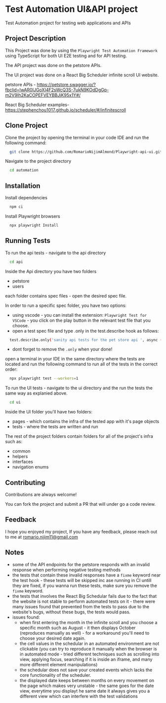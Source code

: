 
# Test Automation UI&API project

Test Automation project for testing web applications and APIs

## Project Description
This Project was done by using the `Playwright Test Automation Framework` using TypeScript for both UI E2E testing and for API testing.

The API project was done on the petstore APIs.


The UI project was done on a React Big Scheduler infinite scroll UI website.

petstore APIs - https://petstore.swagger.io/?fbclid=IwAR0IJGoXI4F2sWcQ3S-7ukN9KOdDgGp-m2V9Ih2KaCOPEFVEYBBJjK95x1Y#/
 
 React Big Scheduler examples- https://stephenchou1017.github.io/scheduler/#/infinitescroll 

## Clone Project

Clone the project by opening the terminal in your code IDE and run the following command:

```bash
  git clone https://github.com/RomarioNijimAlmond/Playwright-api-ui.git
```

Navigate to the project directory

```bash
  cd automation
```





## Installation

Install dependencies

```bash
  npm ci
```

Install Playwright browsers
```bash
  npx playwright Install
```
    
## Running Tests

To run the api tests - navigate to the api directory

```bash
  cd api
```

Inside the Api directory you have two folders

* petstore
* users

each folder contains spec files - open the desired spec file.

In order to run a specific spec folder, you have two options:

* using vscode - you can install the extension: `Playwright Test for VSCode` - you click on the play button in the relevant test file that you choose.
* open a test spec file and type .only in the test.describe hook as follows:

```bash
  test.describe.only('sanity api tests for the pet store api ', async () => {
```
* dont forget to remove the `.only` when your done!
  
open a terminal in your IDE in the same directory where the tests are located and run the following command to run all of the tests in the correct order:
```bash
  npx playwright test --workers=1
```

To run the UI tests - navigate to the ui directory and the run the tests the same way as explanied above.
```bash
  cd ui
```

Inside the UI folder you'll have two folders:
* pages - which contains the infra of the tested app with it's page objects
* tests - where the tests are written and run

The rest of the project folders contain folders for all of the project's infra such as:
* common
* helpers
* interfaces
* navigation enums

## Contributing

Contributions are always welcome!

You can fork the project and submit a PR that will under go a code review.

## Feedback

I hope you enjoyed my project, If you have any feedback, please reach out to me at romario.nijim11@gmail.com

## Notes

* some of the API endpoints for the petstore responds with an invalid response when performing negative testing methods
* the tests that contain these invalid responses have a `fixme` keyword near the test hook - these tests will be skipped inc ase running in CI untill they are fixed, if you wanna run these tests, make sure you remove the `fixme` keyword.
* the tests that involves the React Big Schedular fails due to the fact that the website is not stable to perform automated tests on it - there were many issues found that prevented from the tests to pass due to the website's bugs, without these bugs, the tests would pass.
* issues found:
  * when first entering the month in the infinite scroll and you choose a specific month such as August - it then displays October (reproduces manually as well) - for a workaround you'll need to choose your desired date again. 
  * the cell values in the schedular in an automated environment are not clickable (you can try to reproduce it manually when the browser is in automated mode - tried different techniques such as scrolling into view, applying focus, searching if it is inside an iframe, and many more different element manipulations)
  * the schedular does not save your created events which lacks the core functionality of the scheduler.
  * the displayed date keeps between months on every movement on the page which makes very unstable - the same goes for the date view, everytime you displayt he same date it always gives you a different view which can interfere with the test validations
 

